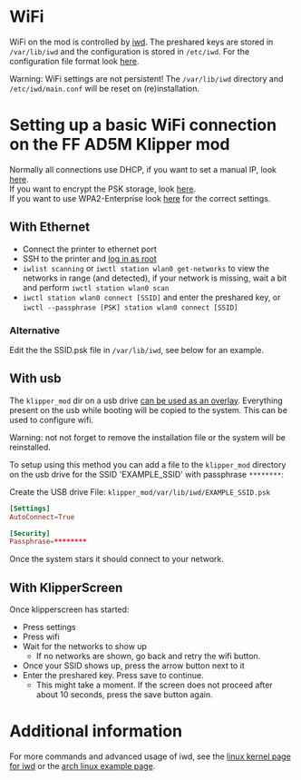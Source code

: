 # WiFi

WiFi on the mod is controlled by [iwd](https://iwd.wiki.kernel.org/). The preshared keys are stored in `/var/lib/iwd` and the configuration is stored in `/etc/iwd`. For the configuration file format look [here](https://iwd.wiki.kernel.org/networkconfigurationsettings).

Warning: WiFi settings are not persistent! The `/var/lib/iwd` directory and `/etc/iwd/main.conf` will be reset on (re)installation.

# Setting up a basic WiFi connection on the FF AD5M Klipper mod 

Normally all connections use DHCP, if you want to set a manual IP, look [here](https://iwd.wiki.kernel.org/ipconfiguration). <br />
If you want to encrypt the PSK storage, look [here](https://iwd.wiki.kernel.org/profile_encryption). <br />
If you want to use WPA2-Enterprise look [here](https://iwd.wiki.kernel.org/networkconfigurationsettings) for the correct settings.

## With Ethernet

* Connect the printer to ethernet port
* SSH to the printer and [log in as root](../README.md)
* `iwlist scanning` or `iwctl station wlan0 get-networks`  to view the networks in range (and detected), if your network is missing, wait a bit and perform `iwctl station wlan0 scan`
* `iwctl station wlan0 connect [SSID]` and enter the preshared key, or `iwctl --passphrase [PSK] station wlan0 connect [SSID]`

### Alternative

Edit the the SSID.psk file in `/var/lib/iwd`, see below for an example.

## With usb

The `klipper_mod` dir on a usb drive [can be used as an overlay](INSTALL.md). Everything present on the usb while booting will be copied to the system.
This can be used to configure wifi.

Warning: not not forget to remove the installation file or the system will be reinstalled.

To setup using this method you can add a file to the `klipper_mod` directory on the usb drive for the SSID 'EXAMPLE_SSID' with passphrase `********`:

Create the USB drive File: `klipper_mod/var/lib/iwd/EXAMPLE_SSID.psk`
```conf
[Settings]
AutoConnect=True

[Security]
Passphrase=********
```

Once the system stars it should connect to your network.

## With KlipperScreen

Once klipperscreen has started:
* Press settings
* Press wifi
* Wait for the networks to show up
  * If no networks are shown, go back and retry the wifi button. 
* Once your SSID shows up, press the arrow button next to it
* Enter the preshared key. Press save to continue. 
  * This might take a moment. If the screen does not proceed after about 10 seconds, press the save button again.


# Additional information

For more commands and advanced usage of iwd, see the [linux kernel page for iwd](https://iwd.wiki.kernel.org/gettingstarted) or the [arch linux example page](https://wiki.archlinux.org/title/iwd).
